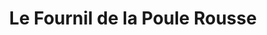 ---
title: "Le Fournil de la Poule Rousse"
url: /sieuras/le-fournil-de-la-poule-rousse/
shop: boulangerie
---